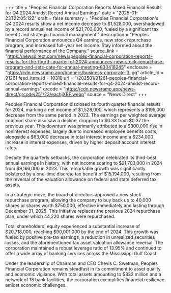 +++
title = "Peoples Financial Corporation Reports Mixed Financial Results for Q4 2024 Amidst Record Annual Earnings"
date = "2025-01-23T22:05:12Z"
draft = false
summary = "Peoples Financial Corporation's Q4 2024 results show a net income decrease to $1,528,000, overshadowed by a record annual net income of $21,703,000, fueled by a significant tax benefit and strategic financial management."
description = "Peoples Financial Corporation announces Q4 earnings, new stock repurchase program, and increased full-year net income. Stay informed about the financial performance of the Company."
source_link = "https://newsdirect.com/news/peoples-financial-corporation-reports-results-for-the-fourth-quarter-of-2024-announces-new-stock-repurchase-program-and-sets-date-for-annual-meeting-830418245"
enclosure = "https://cdn.newsramp.app/banners/business-corporate-3.jpg"
article_id = 91261
feed_item_id = 10310
url = "/202501/91261-peoples-financial-corporation-reports-mixed-financial-results-for-q4-2024-amidst-record-annual-earnings"
qrcode = "https://cdn.newsramp.app/news-direct/qrcode/251/23/eachjXBF.webp"
source = "News Direct"
+++

<p>Peoples Financial Corporation disclosed its fourth quarter financial results for 2024, marking a net income of $1,528,000, which represents a $195,000 decrease from the same period in 2023. The earnings per weighted average common share also saw a decline, dropping to $0.33 from $0.37 the previous year. This downturn was primarily attributed to a $300,000 rise in noninterest expenses, largely due to increased employee benefits costs, alongside a $63,000 decrease in total interest income and a $234,000 increase in interest expenses, driven by higher deposit account interest rates.</p><p>Despite the quarterly setbacks, the corporation celebrated its third-best annual earnings in history, with net income soaring to $21,703,000 in 2024 from $9,166,000 in 2023. This remarkable growth was significantly bolstered by a one-time discrete tax benefit of $15,194,000, resulting from the reversal of the valuation allowance on federal and state deferred tax assets.</p><p>In a strategic move, the board of directors approved a new stock repurchase program, allowing the company to buy back up to 40,000 shares or shares worth $750,000, effective immediately and lasting through December 31, 2025. This initiative replaces the previous 2024 repurchase plan, under which 44,220 shares were repurchased.</p><p>Total shareholders' equity experienced a substantial increase of $20,718,000, reaching $90,001,000 by the end of 2024. This growth was fueled by positive pre-tax earnings, a reduction in unrealized securities losses, and the aforementioned tax asset valuation allowance reversal. The corporation maintained a robust leverage ratio of 13.95% and continued to offer a wide array of banking services across the Mississippi Gulf Coast.</p><p>Under the leadership of Chairman and CEO Chevis C. Swetman, Peoples Financial Corporation remains steadfast in its commitment to asset quality and economic vigilance. With total assets amounting to $832 million and a network of 18 bank facilities, the corporation exemplifies financial resilience amidst economic challenges.</p>